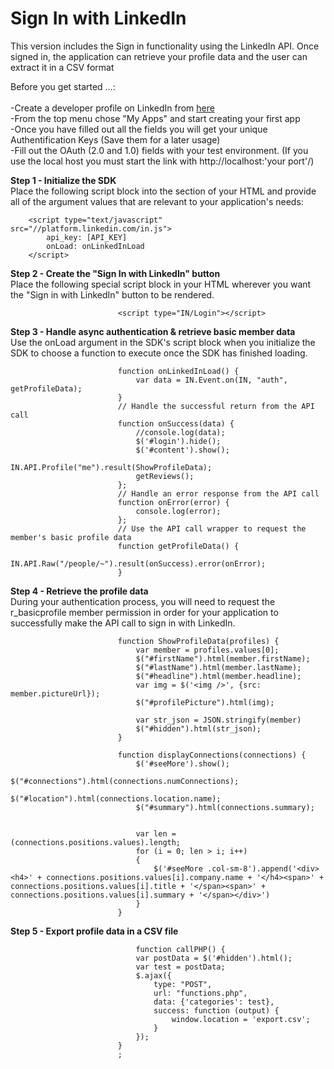 # Sign In with LinkedIn
This version includes the Sign in functionality using the LinkedIn API. Once signed in, the application can retrieve your profile data and the user can extract it in a CSV format

Before you get started …:</br></br>
-Create a developer profile on LinkedIn from <a href="https://developer.linkedin.com/">here</a> </br>
-From the top menu chose "My Apps" and start creating your first app </br>
-Once you have filled out all the fields you will get your unique Authentification Keys (Save them for a later usage) </br>
-Fill out the OAuth (2.0 and 1.0) fields with your test environment. (If you use the local host you must start the link with http://localhost:'your port'/)
</br>

<b>Step 1 - Initialize the SDK</b></br>
Place the following script block into the <head> section of your HTML and provide all of the argument values that are relevant to your application's needs:</br>

        <script type="text/javascript" src="//platform.linkedin.com/in.js">
            api_key: [API_KEY] 
            onLoad: onLinkedInLoad
        </script>

<b>Step 2 - Create the "Sign In with LinkedIn" button</b></br>
Place the following special script block in your HTML wherever you want the "Sign in with LinkedIn" button to be rendered.

                            <script type="IN/Login"></script>
<b>Step 3 - Handle async authentication & retrieve basic member data</b></br>
Use the onLoad argument in the SDK's script block when you initialize the SDK to choose a function to execute once the SDK has finished loading. 
                            
                            function onLinkedInLoad() {
                                var data = IN.Event.on(IN, "auth", getProfileData);
                            }
                            // Handle the successful return from the API call
                            function onSuccess(data) {
                                //console.log(data);
                                $('#login').hide();
                                $('#content').show();
                                IN.API.Profile("me").result(ShowProfileData);
                                getReviews();
                            };
                            // Handle an error response from the API call
                            function onError(error) {
                                console.log(error);
                            };
                            // Use the API call wrapper to request the member's basic profile data
                            function getProfileData() {
                                IN.API.Raw("/people/~").result(onSuccess).error(onError);
                            }
                            
<b>Step 4 - Retrieve the profile data</b></br>
During your authentication process, you will need to request the r_basicprofile member permission in order for your application to successfully make the API call to sign in with LinkedIn.

                            function ShowProfileData(profiles) {
                                var member = profiles.values[0];
                                $("#firstName").html(member.firstName);
                                $("#lastName").html(member.lastName);
                                $("#headline").html(member.headline);
                                var img = $('<img />', {src: member.pictureUrl});
                                $("#profilePicture").html(img);

                                var str_json = JSON.stringify(member)
                                $("#hidden").html(str_json);
                            }

                            function displayConnections(connections) {
                                $('#seeMore').show();
                                $("#connections").html(connections.numConnections);
                                $("#location").html(connections.location.name);
                                $("#summary").html(connections.summary);


                                var len = (connections.positions.values).length;
                                for (i = 0; len > i; i++)
                                {
                                    $('#seeMore .col-sm-8').append('<div><h4>' + connections.positions.values[i].company.name + '</h4><span>' + connections.positions.values[i].title + '</span><span>' + connections.positions.values[i].summary + '</span></div>')
                                }
                            }
<b>Step 5 - Export profile data in a CSV file</b></br>

                                function callPHP() {
                                var postData = $('#hidden').html();
                                var test = postData;
                                $.ajax({
                                    type: "POST",
                                    url: "functions.php",
                                    data: {'categories': test},
                                    success: function (output) {
                                        window.location = 'export.csv';
                                    }
                                });
                            }
                            ;
